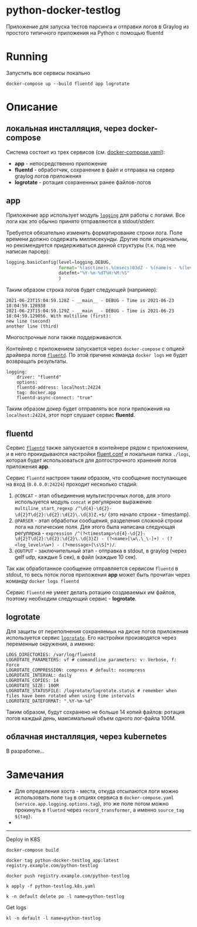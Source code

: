 # python-docker-testlog

Приложение для запуска тестов парсинга и отправки логов в Graylog из простого типичного приложения на Python с помощью fluentd

# Running

Запустить все сервисы локально
```
docker-compose up --build fluentd app logrotate
```

# Описание 

## локальная инсталляция, через docker-compose

Система состоит из трех сервисов (см. [docker-compose.yaml](./docker-compose.yaml)):
- **app** - непосредственно приложение
- **fluentd** - обработчик, сохранение в файл и отправка на сервер graylog логов приложения
- **logrotate** - ротация сохраненных ранее файлов-логов

## app

Приложение app использует модуль [`logging`](https://docs.python.org/3/howto/logging.html) для работы с логами. Все логи как это обычно принято отправляются в stdout/stderr. 

Требуется обязательно изменить форматирование строки лога. Поле времени должно содержать миллисекунды. Другие поля опциональны, но рекомендуется придерживаться данной структуры (т.к. под нее написан парсер): 
```python
logging.basicConfig(level=logging.DEBUG,
                    format='%(asctime)s.%(msecs)03dZ - %(name)s - %(levelname)s - %(message)s',
                    datefmt="%Y-%m-%dT%H:%M:%S"
                    )
```

Таким образом строка логов будет следующей (например):
```
2021-06-23T15:04:59.128Z - __main__ - DEBUG - Time is 2021-06-23 18:04:59.128938
2021-06-23T15:04:59.129Z - __main__ - DEBUG - Time is 2021-06-23 18:04:59.129056. With multiline (first):
new line (second)
another line (third)
```

Многострочные логи также поддерживаются.

Контейнер с приложением запускается через `docker-compose` с опцией драйвера логов [`fluentd`](https://docs.docker.com/config/containers/logging/fluentd/). По этой причине команда `docker logs` не будет возвращать результаты.
```
logging:
    driver: "fluentd"
    options:
    fluentd-address: localhost:24224
    tag: docker.app
    fluentd-async-connect: "true"
```
Таким образом докер будет отправлять все логи приложения на `localhost:24224`, этот порт слушает сервис **fluentd**.

## fluentd

Сервис [`fluentd`](https://docs.fluentd.org/) также запускается в контейнере рядом с приложением, и в него прокидываются настройки [fluent.conf](fluentd/fluent.conf) и локальная папка `./logs`, которая будет использоваться для долгострочного хранения логов приложения **app**.

Сервис `fluentd`  настроен таким образом, что сообщение поступающее на вход (`0.0.0.0:24224`) проходит несколько стадий:
1. `@CONCAT` - этап объединения мультистрочных логов, для этого используется модуль `concat` и регулярное выражение `multiline_start_regexp /^\d{4}-\d{2}-\d{2}T\d{2}:\d{2}:\d{2}\.\d{3}Z.+$/` (это начало строки - timestamp).
2. `@PARSER` - этап обработки сообщения, разделения сложной строки лога на логические поля. Для этого была написана следующая регулярка - `expression /^(?<timestamp>\d{4}-\d{2}-\d{2}T\d{2}:\d{2}:\d{2}\.\d{3}Z) - (?<name>[\w\.\_\-]+) - (?<log_level>\w+) - (?<message>[\s\S]*)/`.
3. `@OUTPUT` - заключительный этап - отправка в stdout, в graylog (через gelf udp, каждые 5 сек), в файл (каждые 10 сек).

Так как обработанное сообщение отправляется сервисом `fluentd` в stdout, то весь поток логов приложения **app** может быть прочитан через команду `docker logs fluentd`

Сервис `fluentd` не умеет делать ротацию создаваемых им файлов, поэтому необходим следующий сервис - **logrotate**.

## logrotate

Для защиты от переполнения сохраняемых на диске логов приложения используется сервис [`logrotate`](https://github.com/blacklabelops/logrotate). Его настройки производятся через переменные окружения, а именно:
```
LOGS_DIRECTORIES: /var/log/fluentd
LOGROTATE_PARAMETERS: vf # commandline parameters: v: Verbose, f: Force
LOGROTATE_COMPRESSION: compress # default: nocompress
LOGROTATE_INTERVAL: daily
LOGROTATE_COPIES: 14
LOGROTATE_SIZE: 100M
LOGROTATE_STATUSFILE: /logrotate/logrotate.status # remember when files have been rotated when using time intervals
LOGROTATE_DATEFORMAT: ".%Y-%m-%d"
```

Таким образом, будут сохранено не больше 14 копий файлов: ротация логов каждый день, максимальный объем одного лог-файла 100М.

## облачная инсталляция, через kubernetes

В разработке...

# Замечания

- Для определения хоста - места, откуда отсылаются логи можно использовать поле `tag` в опциях сервиса в `docker-compose.yaml` (`service.app.logging.options.tag`), это же поле потом можно прокинуть в `fluetnd` через `record_transformer`, а именно `source_tag ${tag}`.
- 



---


Deploy in K8S

```
docker-compose build

docker tag python-docker-testlog_app:latest registry.example.com/python-testlog

docker push registry.example.com/python-testlog

k apply -f python-testlog.k8s.yaml

k -n default delete po -l name=python-testlog
```

Get logs
```
kl -n default -l name=python-testlog
```
